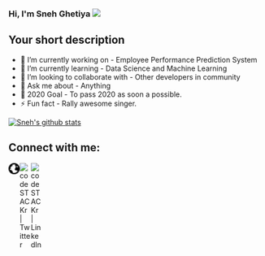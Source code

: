 ### Hi, I'm Sneh Ghetiya <img src="https://media.giphy.com/media/hvRJCLFzcasrR4ia7z/giphy.gif" width="25px">
## Your short description
- 🔭 I’m currently working on - Employee Performance Prediction System
- 🌱 I’m currently learning - Data Science and Machine Learning
- 👯 I’m looking to collaborate with - Other developers in community
- 💬 Ask me about - Anything
- 🥅 2020 Goal - To pass 2020 as soon a possible.
- ⚡ Fun fact - Rally awesome singer.
<!-- Sneh7539 means username in below README.md -->
<!-- Also feel free to update second URL to any URL -->
[![Sneh's github stats](https://github-readme-stats.vercel.app/api?username=Sneh7539&count_private=true&include_all_commits=true&theme=radical)](https://google.com)
## Connect with me:
[<img align="left" alt="codeSTACKr.com" width="22px" src="https://raw.githubusercontent.com/iconic/open-iconic/master/svg/globe.svg" />][website]
[<img align="left" alt="codeSTACKr | Twitter" width="22px" src="https://cdn.jsdelivr.net/npm/simple-icons@v3/icons/twitter.svg" />][twitter]
[<img align="left" alt="codeSTACKr | LinkedIn" width="22px" src="https://cdn.jsdelivr.net/npm/simple-icons@v3/icons/linkedin.svg" />][linkedin]
<br />
<!-- Optional if you have blogs -->
<!-- BLOG-POST-LIST:START -->
<!-- BLOG-POST-LIST:END -->
<!-- This section you create this variables that are used above -->
[website]: https://sneh7539.github.io/
[twitter]: https://twitter.com/SnehPat37472274/
[linkedin]: https://www.linkedin.com/in/sneh-ghetiya-691652142/
